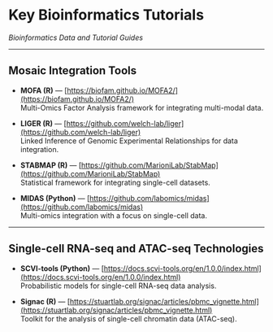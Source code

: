 # Key Bioinformatics Tutorials  
*Bioinformatics Data and Tutorial Guides*

---

## Mosaic Integration Tools

- **MOFA (R)** — [https://biofam.github.io/MOFA2/](https://biofam.github.io/MOFA2/)  
  Multi-Omics Factor Analysis framework for integrating multi-modal data.

- **LIGER (R)** — [https://github.com/welch-lab/liger](https://github.com/welch-lab/liger)  
  Linked Inference of Genomic Experimental Relationships for data integration.

- **STABMAP (R)** — [https://github.com/MarioniLab/StabMap](https://github.com/MarioniLab/StabMap)  
  Statistical framework for integrating single-cell datasets.

- **MIDAS (Python)** — [https://github.com/labomics/midas](https://github.com/labomics/midas)  
  Multi-omics integration with a focus on single-cell data.

---

## Single-cell RNA-seq and ATAC-seq Technologies

- **SCVI-tools (Python)** — [https://docs.scvi-tools.org/en/1.0.0/index.html](https://docs.scvi-tools.org/en/1.0.0/index.html)  
  Probabilistic models for single-cell RNA-seq data analysis.

- **Signac (R)** — [https://stuartlab.org/signac/articles/pbmc_vignette.html](https://stuartlab.org/signac/articles/pbmc_vignette.html)  
  Toolkit for the analysis of single-cell chromatin data (ATAC-seq).
